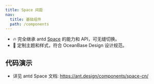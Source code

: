 ```yaml
---
title: Space 间距
nav:
  title: 基础组件
  path: /components
---
```


- 🔥 完全继承 antd [Space](https://ant.design/components/space-cn/) 的能力和 API，可无缝切换。
- 💄 定制主题和样式，符合 OceanBase Design 设计规范。

## 代码演示

<!-- prettier-ignore -->
<code src="./demo/basic.tsx" title="基本用法"></code>
<code src="./demo/vertical.tsx" title="相邻组件垂直间距"></code>
<code src="./demo/wrap.tsx" title="自动换行"></code>

- 详见 antd Space 文档: https://ant.design/components/space-cn/
